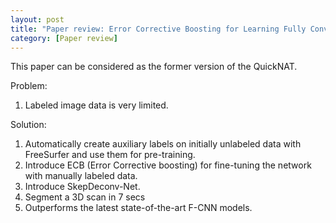 ```yaml
---
layout: post
title: "Paper review: Error Corrective Boosting for Learning Fully Convolutional Networks with Limited Data_Jully.2017 "
category: [Paper review]
---
```

This paper can be considered as the former version of the QuickNAT.

Problem:
1. Labeled image data is very limited.


Solution:
1. Automatically create auxiliary labels on initially unlabeled data with FreeSurfer and use them for pre-training.
2. Introduce ECB (Error Corrective boosting) for fine-tuning the network with manually labeled data.
3. Introduce SkepDeconv-Net.
4. Segment a 3D scan in 7 secs
5. Outperforms the latest state-of-the-art F-CNN models.
